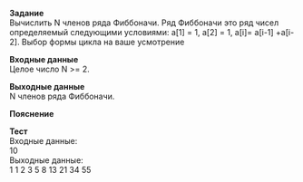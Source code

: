 **Задание**  
Вычислить N членов ряда Фиббоначи. Ряд Фиббоначи это ряд чисел определяемый следующими условиями: a[1] = 1, a[2] = 1, a[i]= a[i-1] +a[i-2]. Выбор формы цикла на ваше усмотрение  

**Входные данные**  
Целое число N >= 2.  

**Выходные данные**  
N членов ряда Фиббоначи.  

**Пояснение**  

**Тест**  
Входные данные:  
10  
Выходные данные:  
1 1 2 3 5 8 13 21 34 55  
